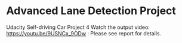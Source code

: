 # Advanced Lane Detection Project
Udacity Self-driving Car Project 4
Watch the output video: https://youtu.be/9USNCx_9ODw : Please see report for details.
